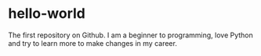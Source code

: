 # hello-world
The first repository on Github. I am a beginner to programming, love Python and try to learn more to make changes in my career.
